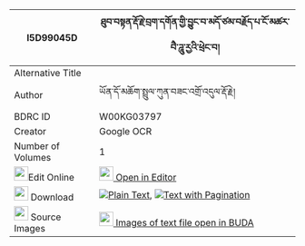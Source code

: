|I5D99045D|ཐུབ་བསྟན་རྡོ་རྗེ་བྲག་དགོན་གྱི་བྱུང་བ་མདོ་ཙམ་བརྗོད་པ་ངོ་མཚར་བཻ་ཌཱུ་རྱའི་ཕྲེང་བ། 
| --- | --- 
|Alternative Title |
|Author| ཡོན་དོ་མཆོག་སྤྲུལ་ཀུན་བཟང་འགྲོ་འདུལ་རྡོ་རྗེ།
|BDRC ID | W00KG03797
|Creator | Google OCR
|Number of Volumes| 1
|<img width="25" src="https://img.icons8.com/color/25/000000/edit-property.png">Edit Online| [<img width="25" src="https://avatars.githubusercontent.com/u/45091458?s=200&v=4"> Open in Editor](http://editor.openpecha.org/I5D99045D)
|<img width="25" src="https://img.icons8.com/fluent/48/000000/download-2.png"/>  Download | [![](https://img.icons8.com/color/20/000000/txt.png)Plain Text](https://github.com/Openpecha/I5D99045D/releases/download/v1/tubten_dorje_drak_gon_gyi_jung_plain_I5D99045D.zip), [![](https://img.icons8.com/color/20/000000/txt.png)Text with Pagination](https://github.com/Openpecha/I5D99045D/releases/download/v1/tubten_dorje_drak_gon_gyi_jung_pages_I5D99045D.zip)
|<img width="25" src="https://img.icons8.com/plasticine/100/000000/pictures-folder.png"/>  Source Images | [<img width="25" src="https://library.bdrc.io/icons/BUDA-small.svg"> Images of text file open in BUDA](https://library.bdrc.io/show/bdr:W00KG03797)